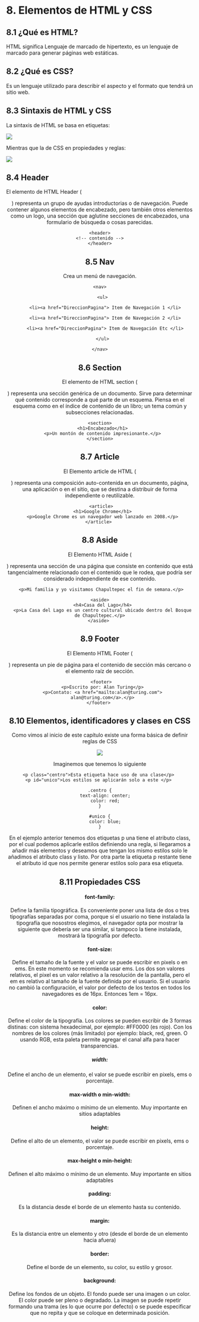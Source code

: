 # 8. Elementos de HTML y CSS

## 8.1 ¿Qué es HTML?

HTML significa Lenguaje de marcado de hipertexto, es un lenguaje de marcado para
generar páginas web estáticas.

## 8.2 ¿Qué es CSS?

Es un lenguaje utilizado para describir el aspecto y el formato que tendrá un 
sitio web.

## 8.3 Sintaxis de HTML y CSS

La sintaxis de HTML se basa en etiquetas:

![](https://mdn.mozillademos.org/files/14550/Anatomia-de-un-elemento-HTML.png)

Mientras que la de CSS en propiedades y reglas:

![](https://4.bp.blogspot.com/-x0ez6-DFmXM/WKnQU7xNHcI/AAAAAAAADfE/ITXQn1eTTeICzIhhZtrV5Yf2n06kAW5kQCLcB/w1200-h630-p-k-no-nu/propiedades-css-hojas-de-estilo.jpg)

## 8.4 Header

El elemento de HTML Header (<header>) representa un grupo de ayudas 
introductorias o de navegación. Puede contener algunos elementos de encabezado, 
pero también otros elementos como un logo, una sección que aglutine secciones 
de encabezados, una formulario de búsqueda o cosas parecidas.

```
<header>
<!-- contenido -->
</header>
```

## 8.5 Nav

Crea un menú de navegación.

```
<nav>

  <ul>

    <li><a href="DireccionPagina"> Item de Navegación 1 </li>

    <li><a href="DireccionPagina"> Item de Navegación 2 </li>

    <li><a href="DireccionPagina"> Item de Navegación Etc </li>

  </ul>

</nav>
```

## 8.6 Section

El elemento de HTML section (<section>) representa una sección genérica de un 
documento. Sirve para determinar qué contenido corresponde a qué parte de un 
esquema. Piensa en el esquema como en el índice de contenido de un libro; un 
tema común y subsecciones relacionadas.

```
<section>
  <h1>Encabezado</h1>
  <p>Un montón de contenido impresionante.</p>
</section>
```

## 8.7 Article 

El Elemento article de HTML (<article>) representa una composición 
auto-contenida en un documento, página, una aplicación o en el sitio, que se 
destina a distribuir de forma independiente o reutilizable.

```
 <article>
  <h1>Google Chrome</h1>
  <p>Google Chrome es un navegador web lanzado en 2008.</p>
</article> 
```

## 8.8 Aside

El Elemento HTML Aside (<aside>) representa una sección de una página que consiste en contenido que está tangencialmente relacionado con el contenido que le rodea, que podría ser considerado independiente de ese contenido.

```
 <p>Mi familia y yo visitamos Chapultepec el fin de semana.</p>

<aside>
  <h4>Casa del Lago</h4>
  <p>La Casa del Lago es un centro cultural ubicado dentro del Bosque de Chapultepec.</p>
</aside> 
```

## 8.9 Footer

El Elemento HTML Footer (<footer>) representa un pie de página para el 
contenido de sección más cercano o el elemento  raíz de sección.

```
 <footer>
  <p>Escrito por: Alan Turing</p>
  <p>Contato: <a href="mailto:alan@turing.com">
  alan@turing.com</a>.</p>
</footer> 
```

## 8.10 Elementos, identificadores y clases en CSS

Como vimos al inicio de este capítulo existe una forma básica de definir reglas 
de CSS

![](https://developer.mozilla.org/@api/deki/files/6167/=css_syntax_-_ruleset.png)

Imaginemos que tenemos lo siguiente

```
<p class="centro">Esta etiqueta hace uso de una clase</p> 
<p id="unico">Los estilos se aplicarán solo a este </p> 
```

```
.centro {
    text-align: center;
    color: red;
}

#unico {
    color: blue;
}
```

En el ejemplo anterior tenemos dos etiquetas p una tiene el atributo class, por 
el cual podemos aplicarle estilos definiendo una regla, si llegaramos a añadir
más elementos y deseamos que tengan los mismo estilos solo le añadimos el 
atributo class y listo.
Por otra parte la etiqueta p restante tiene el atributo id que nos permite 
generar estilos solo para esa etiqueta.

## 8.11 Propiedades CSS

#### font-family:

Define la familia tipográfica. Es conveniente poner una lista de dos o tres 
tipografías separadas por coma, porque si el usuario no tiene instalada la 
tipografía que nosostros elegimos, el navegador opta por mostrar la siguiente 
que debería ser una similar, si tampoco la tiene instalada, mostrará la 
tipografía por defecto.


#### font-size:

Define el tamaño de la fuente y el valor se puede escribir en pixels o en ems. 
En este momento se recomienda usar ems. Los dos son valores relativos, el pixel 
es un valor relativo a la resolución de la pantalla, pero el em es relativo al 
tamaño de la fuente definida por el usuario. Si el usuario no cambió la 
configuración, el valor por defecto de los textos en todos los navegadores es 
de 16px. Entonces 1em = 16px.

#### color:

Define el color de la tipografía. Los colores se pueden escribir de 3 formas 
distinas: con sistema hexadecimal, por ejemplo: #FF0000 (es rojo). Con los 
nombres de los colores (más limitado) por ejemplo: black, red, green. O usando 
RGB, esta paleta permite agregar el canal alfa para hacer transparencias.

##### width: 

Define el ancho de un elemento, el valor se puede escribir en pixels, ems o 
porcentaje.

#### max-width o min-width: 

Definen el ancho máximo o mínimo de un elemento. Muy importante en sitios 
adaptables

#### height:

Define el alto de un elemento, el valor se puede escribir en pixels, ems o 
porcentaje.

#### max-height o min-height: 

Definen el alto máximo o mínimo de un elemento. Muy importante en sitios 
adaptables

#### padding:

Es la distancia desde el borde de un elemento hasta su contenido.

#### margin:

Es la distancia entre un elemento y otro (desde el borde de un elemento 
hacia afuera)

#### border:

Define el borde de un elemento, su color, su estilo y grosor.
#### background: 

Define los fondos de un objeto. El fondo puede ser una imagen o un color. El 
color puede ser pleno o degradado. La imagen se puede repetir formando una trama 
(es lo que ocurre por defecto) o se puede especificar que no repita y que se 
coloque en determinada posición.

